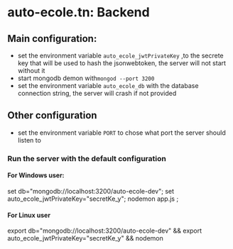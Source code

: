 # auto-ecole.tn: Backend
## Main configuration: 
- set the environment variable `auto_ecole_jwtPrivateKey` ,to the secrete key that will be used to hash the jsonwebtoken, the server will not start without it
- start mongodb demon with`mongod --port 3200` 
- set the environment variable `auto_ecole_db` with the database connection string, the server will crash if not provided
## Other configuration
- set the environment variable `PORT` to chose what port the server should listen to

### Run the server with the default configuration
#### For Windows user:
set db="mongodb://localhost:3200/auto-ecole-dev";  set auto_ecole_jwtPrivateKey="secretKe_y"; nodemon app.js ;
#### For Linux user
export db="mongodb://localhost:3200/auto-ecole-dev" && export auto_ecole_jwtPrivateKey="secretKe_y" && nodemon
